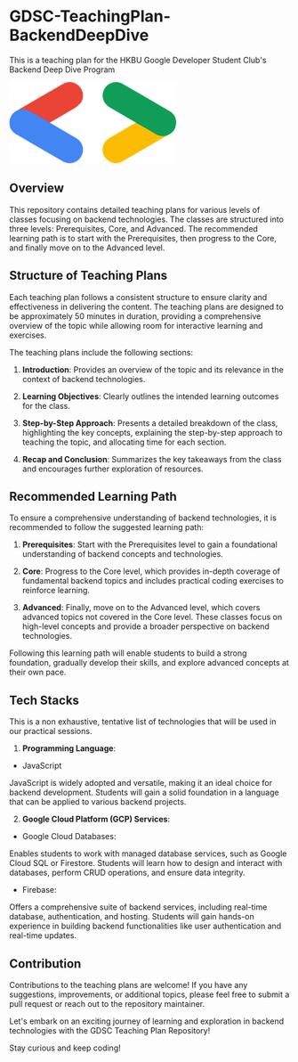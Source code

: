 # GDSC-TeachingPlan-BackendDeepDive
This is a teaching plan for the HKBU Google Developer Student Club's Backend Deep Dive Program

<p><img src="./gdsc.png" alt="gdsc logo"></p>

## Overview
This repository contains detailed teaching plans for various levels of classes focusing on backend technologies. The classes are structured into three levels: Prerequisites, Core, and Advanced. The recommended learning path is to start with the Prerequisites, then progress to the Core, and finally move on to the Advanced level.

## Structure of Teaching Plans
Each teaching plan follows a consistent structure to ensure clarity and effectiveness in delivering the content. The teaching plans are designed to be approximately 50 minutes in duration, providing a comprehensive overview of the topic while allowing room for interactive learning and exercises.

The teaching plans include the following sections:

1. **Introduction**: Provides an overview of the topic and its relevance in the context of backend technologies.

2. **Learning Objectives**: Clearly outlines the intended learning outcomes for the class.

3. **Step-by-Step Approach**: Presents a detailed breakdown of the class, highlighting the key concepts, explaining the step-by-step approach to teaching the topic, and allocating time for each section.

4. **Recap and Conclusion**: Summarizes the key takeaways from the class and encourages further exploration of resources.

## Recommended Learning Path
To ensure a comprehensive understanding of backend technologies, it is recommended to follow the suggested learning path:

1. **Prerequisites**: Start with the Prerequisites level to gain a foundational understanding of backend concepts and technologies.

2. **Core**: Progress to the Core level, which provides in-depth coverage of fundamental backend topics and includes practical coding exercises to reinforce learning.

3. **Advanced**: Finally, move on to the Advanced level, which covers advanced topics not covered in the Core level. These classes focus on high-level concepts and provide a broader perspective on backend technologies.

Following this learning path will enable students to build a strong foundation, gradually develop their skills, and explore advanced concepts at their own pace.


## Tech Stacks 
This is a non exhaustive, tentative list of technologies that will be used in our practical sessions.

1. **Programming Language**: 

- JavaScript

JavaScript is widely adopted and versatile, making it an ideal choice for backend development.
Students will gain a solid foundation in a language that can be applied to various backend projects.


2. **Google Cloud Platform (GCP) Services**:

- Google Cloud Databases:

Enables students to work with managed database services, such as Google Cloud SQL or Firestore.
Students will learn how to design and interact with databases, perform CRUD operations, and ensure data integrity.

- Firebase:

Offers a comprehensive suite of backend services, including real-time database, authentication, and hosting.
Students will gain hands-on experience in building backend functionalities like user authentication and real-time updates.

## Contribution
Contributions to the teaching plans are welcome! If you have any suggestions, improvements, or additional topics, please feel free to submit a pull request or reach out to the repository maintainer.

Let's embark on an exciting journey of learning and exploration in backend technologies with the GDSC Teaching Plan Repository!

Stay curious and keep coding!


